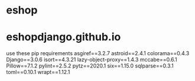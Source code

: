 # eshop
# eshopdjango.github.io
use these pip requirements
asgiref==3.2.7
astroid==2.4.1
colorama==0.4.3
Django==3.0.6
isort==4.3.21
lazy-object-proxy==1.4.3
mccabe==0.6.1
Pillow==7.1.2
pylint==2.5.2
pytz==2020.1
six==1.15.0
sqlparse==0.3.1
toml==0.10.1
wrapt==1.12.1
